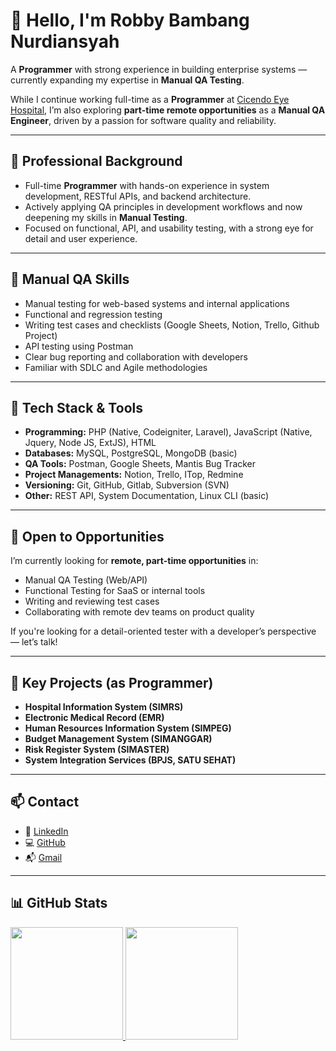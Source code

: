 # 👋 Hello, I'm Robby Bambang Nurdiansyah

A **Programmer** with strong experience in building enterprise systems — currently expanding my expertise in **Manual QA Testing**.

While I continue working full-time as a **Programmer** at [Cicendo Eye Hospital](https://www.rsmatacicendo.go.id/), I’m also exploring **part-time remote opportunities** as a **Manual QA Engineer**, driven by a passion for software quality and reliability.

---

## 💼 Professional Background

- Full-time **Programmer** with hands-on experience in system development, RESTful APIs, and backend architecture.
- Actively applying QA principles in development workflows and now deepening my skills in **Manual Testing**.
- Focused on functional, API, and usability testing, with a strong eye for detail and user experience.

---

## 🧪 Manual QA Skills

- Manual testing for web-based systems and internal applications
- Functional and regression testing  
- Writing test cases and checklists (Google Sheets, Notion, Trello, Github Project)  
- API testing using Postman  
- Clear bug reporting and collaboration with developers  
- Familiar with SDLC and Agile methodologies

---

## 🧰 Tech Stack & Tools

- **Programming:** PHP (Native, Codeigniter, Laravel), JavaScript (Native, Jquery, Node JS, ExtJS), HTML
- **Databases:** MySQL, PostgreSQL, MongoDB (basic)
- **QA Tools:** Postman, Google Sheets, Mantis Bug Tracker
- **Project Managements:** Notion, Trello, ITop, Redmine
- **Versioning:** Git, GitHub, Gitlab, Subversion (SVN) 
- **Other:** REST API, System Documentation, Linux CLI (basic)

---

## 🚀 Open to Opportunities

I’m currently looking for **remote, part-time opportunities** in:

- Manual QA Testing (Web/API)  
- Functional Testing for SaaS or internal tools  
- Writing and reviewing test cases  
- Collaborating with remote dev teams on product quality

If you're looking for a detail-oriented tester with a developer’s perspective — let’s talk!

---

## 🏥 Key Projects (as Programmer)

- **Hospital Information System (SIMRS)**  
- **Electronic Medical Record (EMR)**
- **Human Resources Information System (SIMPEG)**  
- **Budget Management System (SIMANGGAR)**  
- **Risk Register System (SIMASTER)**  
- **System Integration Services (BPJS, SATU SEHAT)**

---

## 📫 Contact

- 💼 [LinkedIn](https://www.linkedin.com/in/nurdiansyahrobby/)  
- 💻 [GitHub](https://github.com/robbynurdiansyah)  
- 📬 [Gmail](mailto:robbynurdiansyah24@gmail.com)

---

## 📊 GitHub Stats

<p align="left">
<a href="https://github.com/robbynurdiansyah">
  <img height="180em" src="https://github-readme-stats-eight-theta.vercel.app/api?username=robbynurdiansyah&show_icons=true&theme=algolia&include_all_commits=true&count_private=true"/>
  <img height="180em" src="https://github-readme-stats-eight-theta.vercel.app/api/top-langs/?username=robbynurdiansyah&layout=compact&theme=algolia"/>
</a>
</p>
